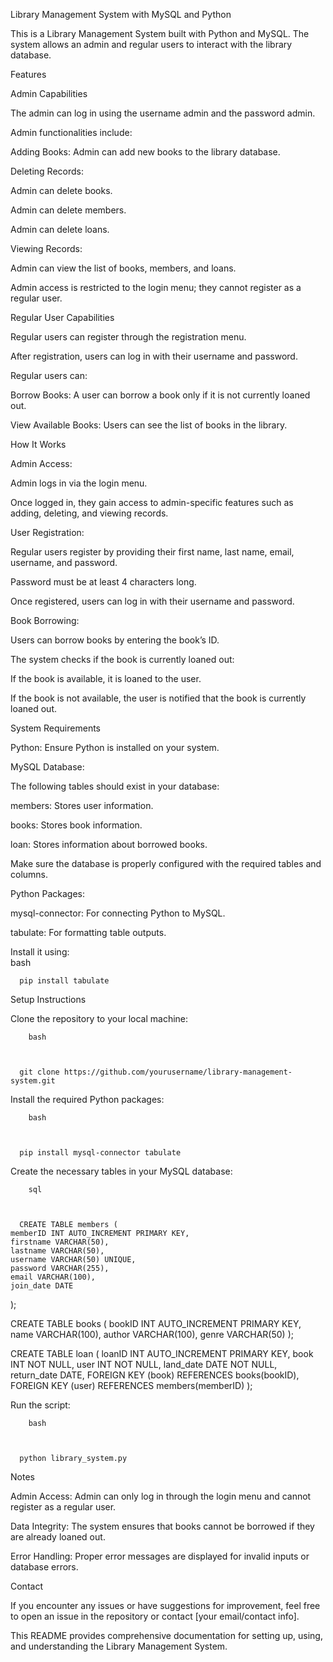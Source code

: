 Library Management System with MySQL and Python

This is a Library Management System built with Python and MySQL. The system allows an admin and regular users to interact with the library database.


Features

Admin Capabilities


The admin can log in using the username admin and the password admin.

Admin functionalities include:

Adding Books: Admin can add new books to the library database.

Deleting Records:

Admin can delete books.

Admin can delete members.

Admin can delete loans.




Viewing Records:

Admin can view the list of books, members, and loans.







Admin access is restricted to the login menu; they cannot register as a regular user.


Regular User Capabilities


Regular users can register through the registration menu.

After registration, users can log in with their username and password.

Regular users can:

Borrow Books: A user can borrow a book only if it is not currently loaned out.

View Available Books: Users can see the list of books in the library.






How It Works



Admin Access:


Admin logs in via the login menu.

Once logged in, they gain access to admin-specific features such as adding, deleting, and viewing records.





User Registration:


Regular users register by providing their first name, last name, email, username, and password.

Password must be at least 4 characters long.

Once registered, users can log in with their username and password.





Book Borrowing:


Users can borrow books by entering the book’s ID.

The system checks if the book is currently loaned out:

If the book is available, it is loaned to the user.

If the book is not available, the user is notified that the book is currently loaned out.









System Requirements


Python: Ensure Python is installed on your system.

MySQL Database:

The following tables should exist in your database:

members: Stores user information.

books: Stores book information.

loan: Stores information about borrowed books.




Make sure the database is properly configured with the required tables and columns.




Python Packages:

mysql-connector: For connecting Python to MySQL.

tabulate: For formatting table outputs.

Install it using:        
        bash
        
    
  
      pip install tabulate
    
    
  
  










Setup Instructions



Clone the repository to your local machine:

        
        bash
        
    
  
      git clone https://github.com/yourusername/library-management-system.git
    
    
  
  



Install the required Python packages:

        
        bash
        
    
  
      pip install mysql-connector tabulate
    
    
  
  



Create the necessary tables in your MySQL database:

        
        sql
        
    
  
      CREATE TABLE members (
    memberID INT AUTO_INCREMENT PRIMARY KEY,
    firstname VARCHAR(50),
    lastname VARCHAR(50),
    username VARCHAR(50) UNIQUE,
    password VARCHAR(255),
    email VARCHAR(100),
    join_date DATE
);

CREATE TABLE books (
    bookID INT AUTO_INCREMENT PRIMARY KEY,
    name VARCHAR(100),
    author VARCHAR(100),
    genre VARCHAR(50)
);

CREATE TABLE loan (
    loanID INT AUTO_INCREMENT PRIMARY KEY,
    book INT NOT NULL,
    user INT NOT NULL,
    land_date DATE NOT NULL,
    return_date DATE,
    FOREIGN KEY (book) REFERENCES books(bookID),
    FOREIGN KEY (user) REFERENCES members(memberID)
);
    
    
  
  


    
    
  
  



Run the script:

        
        bash
        
    
  
      python library_system.py
    
    
  
  




Notes


Admin Access: Admin can only log in through the login menu and cannot register as a regular user.

Data Integrity: The system ensures that books cannot be borrowed if they are already loaned out.

Error Handling: Proper error messages are displayed for invalid inputs or database errors.



Contact

If you encounter any issues or have suggestions for improvement, feel free to open an issue in the repository or contact [your email/contact info].


This README provides comprehensive documentation for setting up, using, and understanding the Library Management System.


